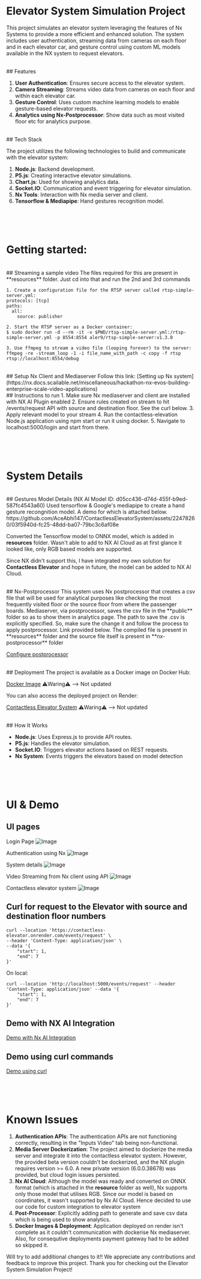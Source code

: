 # Elevator System Simulation Project

This project simulates an elevator system leveraging the features of Nx Systems to provide a more efficient and enhanced solution. The system includes user authentication, streaming data from cameras on each floor and in each elevator car, and gesture control using custom ML models available in the NX system to request elevators.

<br>
## Features

1. **User Authentication**: Ensures secure access to the elevator system.
2. **Camera Streaming**: Streams video data from cameras on each floor and within each elevator car.
3. **Gesture Control**: Uses custom machine learning models to enable gesture-based elevator requests.
4. **Analytics using Nx-Postprocessor**: Show data such as most visited floor etc for analytics purpose.

<br>
## Tech Stack

The project utilizes the following technologies to build and communicate with the elevator system:

1. **Node.js**: Backend development.
2. **P5.js**: Creating interactive elevator simulations.
3. **Chart.js**: Used for showing analytics data.
4. **Socket.IO**: Communication and event triggering for elevator simulation.
5. **Nx Tools**: Interaction with Nx media server and client.
6. **Tensorflow & Mediapipe**: Hand gestures recognition model.



<br><br><br>
# Getting started:

<br>
## Streaming a sample video
The files required for this are present in **resources** folder. Just cd into that and run the 2nd and 3rd commands

    1. Create a configuration file for the RTSP server called rtsp-simple-server.yml:
    protocols: [tcp]
    paths:
      all:
        source: publisher

    2. Start the RTSP server as a Docker container:
    $ sudo docker run -d --rm -it -v $PWD/rtsp-simple-server.yml:/rtsp-simple-server.yml -p 8554:8554 aler9/rtsp-simple-server:v1.3.0

    3. Use ffmpeg to stream a video file (looping forever) to the server:
    ffmpeg -re -stream_loop -1 -i file_name_with_path -c copy -f rtsp rtsp://localhost:8554/debug

<br>
## Setup Nx Client and Mediaserver
Follow this link: [Setting up Nx system](https://nx.docs.scailable.net/miscellaneous/hackathon-nx-evos-building-enterprise-scale-video-applications)

<br>
## Instructions to run
1. Make sure Nx mediaserver and client are installed with NX AI Plugin enabled
2. Ensure rules created on stream to hit /events/request API with source and destination floor. See the curl below.
3. Apply relevant model to your stream
4. Run the contactless-elevation Node.js application using npm start or run it using docker.
5. Navigate to localhost:5000/login and start from there.


<br><br><br>
# System Details

<br>
## Gestures Model Details (NX AI Model ID: d05cc436-d74d-455f-b9ed-587fc4543a60)
Used tensorflow & Google's mediapipe to create a hand gesture recongnition model. A demo for which is attached below.
https://github.com/AceAbhi147/ContactlessElevatorSystem/assets/22478260/03f5940d-fc25-48dd-ba07-79bc3c6af08e

Converted the Tensorflow model to ONNX model, which is added in **resources** folder. Wasn't able to add to NX AI Cloud as 
at first glance it looked like, only RGB based models are supported. 

Since NX didn't support this, I have integrated my own solution for **Contactless Elevator** and hope in future, the model can
be added to NX AI Cloud.

<br>
## Nx-Postprocessor
This system uses Nx postprocessor that creates a csv file that will be used for analytical purposes like 
checking the most frequently visited floor or the source floor from where the passenger boards.
Mediaserver, via postprocessor, saves the csv file in the **public** folder so as to show them in analytics page.
The path to save the .csv is explicitly specified. So, make sure the change it and follow the process to apply postprocessor. Link provided below.
The compiled file is present in **resources** folder and the source file itself is present in **nx-postprocessor** folder

[Configure postprocessor](https://github.com/scailable/sclbl-integration-sdk#)

<br>
## Deployment
The project is available as a Docker image on Docker Hub:

[Docker Image](https://hub.docker.com/r/aceabhi147/contactless-elevator) ⚠️Waring⚠️ --> Not updated

You can also access the deployed project on Render:

[Contactless Elevator System](https://contactless-elevator.onrender.com/login) ⚠️Waring⚠️ --> Not updated

<br>
## How It Works

- **Node.js**: Uses Express.js to provide API routes.
- **P5.js**: Handles the elevator simulation.
- **Socket.IO**: Triggers elevator actions based on REST requests.
- **Nx System**: Events triggers the elevators based on model detection


<br><br><br>
# UI & Demo

## UI pages
Login Page
![Image](https://github.com/AceAbhi147/ContactlessElevatorSystem/assets/22478260/fae2c2f0-6d6d-45b5-9ce1-feb5dba416a5)

Authentication using Nx
![Image](https://github.com/AceAbhi147/ContactlessElevatorSystem/assets/22478260/b32d9a53-ceb1-4887-a1c4-89a659b0b857)

System details
![Image](https://github.com/AceAbhi147/ContactlessElevatorSystem/assets/22478260/5702f0e5-9b11-4e4c-ad81-86f680e2ec14)

Video Streaming from Nx client using API
![Image](https://github.com/AceAbhi147/ContactlessElevatorSystem/assets/22478260/0f467336-5987-491f-a5cf-93cc74206cf6)

Contactless elevator system
![Image](https://github.com/AceAbhi147/ContactlessElevatorSystem/assets/22478260/17676c73-5f4d-4b69-9b4d-f168e582ba1c)


## Curl for request to the Elevator with source and destination floor numbers
```
curl --location 'https://contactless-elevator.onrender.com/events/request' \
--header 'Content-Type: application/json' \
--data '{
    "start": 1,
    "end": 7
}'
```

On local:
```
curl --location 'http://localhost:5000/events/request' --header 'Content-Type: application/json' --data '{
    "start": 1,
    "end": 7
}'
```

## Demo with NX AI Integration
[Demo with Nx AI Integration](https://github.com/AceAbhi147/ContactlessElevatorSystem/assets/22478260/49f56f9d-b5d4-4839-9256-fa13e9adc586)

## Demo using curl commands
[Demo using curl](https://github.com/AceAbhi147/ContactlessElevatorSystem/assets/22478260/dfb56f83-6a35-4013-826a-96d331bdef23)



<br><br><br>
# Known Issues

1. **Authentication APIs**: The authentication APIs are not functioning correctly, resulting in the "Inputs Video" tab being non-functional.
2. **Media Server Dockerization**: The project aimed to dockerize the media server and integrate it into the contactless elevator system. 
                                   However, the provided beta version couldn't be dockerized, and the NX plugin requires version >= 6.0. 
                                   A new private version (6.0.0.38678) was provided, but cloud login issues persisted.
3. **Nx AI Cloud**: Although the model was ready and converted on ONNX format (which is attached in the **resource** folder as well), Nx supports only those model that utilises RGB. 
                    Since our model is based on coordinates, it wasn't supported by Nx AI Cloud. Hence decided to use our code for custom integration to elevator system
4. **Post-Processor**: Explicitly adding path to generate and save csv data which is being used to show analytics.
5. **Docker Images & Deployment**: Application deployed on render isn't complete as it couldn't communication with dockerise Nx mediaserver. 
                                   Also, for consequtive deployments payment gateway had to be added so skipped it.

Will try to add additional changes to it!!
We appreciate any contributions and feedback to improve this project. Thank you for checking out the Elevator System Simulation Project!
